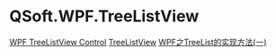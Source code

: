 # QSoft.WPF.TreeListView
[WPF TreeListView Control](https://www.codeproject.com/Articles/30721/WPF-TreeListView-Control)
[TreeListView](https://www.codeproject.com/Articles/24973/TreeListView-2)
[WPF之TreeList的实现方法(一)](https://www.cnblogs.com/li-peng/p/3309600.html)